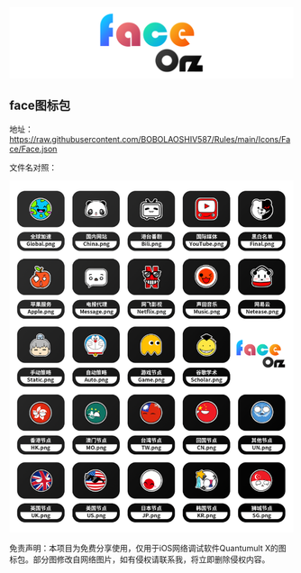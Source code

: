 
![示例](https://raw.githubusercontent.com/BOBOLAOSHIV587/Rules/main/Icons/Face/Image/%E5%A4%B4%E9%83%A8.png)

## face图标包



地址：https://raw.githubusercontent.com/BOBOLAOSHIV587/Rules/main/Icons/Face/Face.json




文件名对照：

![Alt text](https://raw.githubusercontent.com/BOBOLAOSHIV587/Rules/main/Icons/Face/Image/%E7%A4%BA%E4%BE%8B.png)

免责声明：本项目为免费分享使用，仅用于iOS网络调试软件Quantumult X的图标包。部分图修改自网络图片，如有侵权请联系我，将立即删除侵权内容。
